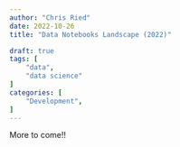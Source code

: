 ```yaml
---
author: "Chris Ried"
date: 2022-10-26
title: "Data Notebooks Landscape (2022)"

draft: true
tags: [
    "data", 
    "data science"
]
categories: [
    "Development",
]
---
```

More to come!!

